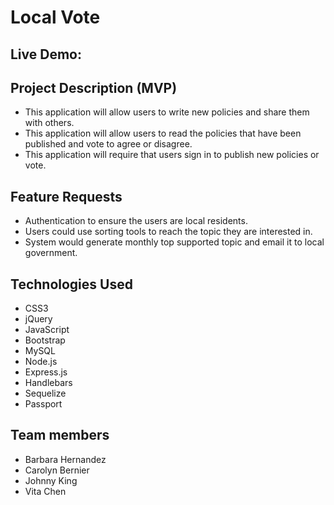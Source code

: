 # Local Vote

## Live Demo: 

## Project Description (MVP)
 - This application will allow users to write new policies and share them with others.
 - This application will allow users to read the policies that have been published and vote to agree or disagree.
 - This application will require that users sign in to publish new policies or vote.

## Feature Requests
- Authentication to ensure the users are local residents.
- Users could use sorting tools to reach the topic they are interested in.
- System would generate monthly top supported topic and email it to local government.

## Technologies Used
- CSS3
- jQuery
- JavaScript
- Bootstrap
- MySQL
- Node.js
- Express.js
- Handlebars
- Sequelize
- Passport

## Team members
- Barbara Hernandez
- Carolyn Bernier
- Johnny King
- Vita Chen

